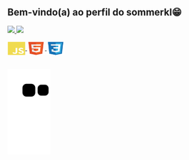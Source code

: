 ## Bem-vindo(a) ao perfil do sommerkl😁

 <div>
   <a href="https://github.com/sommerrkl">
   <img height="180em" src="https://github-readme-stats.vercel.app/api?username=sommerrkl&show_icons=true&theme=tokyonight&include_all_commits=true&count_private=true"/>
   <img height="180em" src="https://github-readme-stats.vercel.app/api/top-langs/?username=sommerrkl&layout=compact&langs_count=6&theme=tokyonight"/>

</div>
<div style="display: inline_block"><br>
  <img align="center" alt="Js" height="30" width="40" src="https://raw.githubusercontent.com/devicons/devicon/master/icons/javascript/javascript-plain.svg">
  <img align="center" alt="HTML" height="30" width="40" src="https://raw.githubusercontent.com/devicons/devicon/master/icons/html5/html5-original.svg">
  <img align="center" alt="CSS" height="30" width="40" src="https://raw.githubusercontent.com/devicons/devicon/master/icons/css3/css3-original.svg">
</div>
 
 <br>
 
 
<div> 

 
  
 
  ![Snake animation](https://github.com/sommerrkl/sommerrkl/blob/output/github-contribution-grid-snake.svg)

</div>

